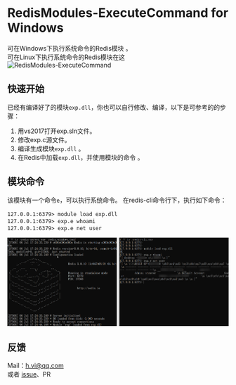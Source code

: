 # RedisModules-ExecuteCommand for Windows
可在Windows下执行系统命令的Redis模块 。   
可在Linux下执行系统命令的Redis模块在这![RedisModules-ExecuteCommand](https://github.com/puckiestyle/RedisModules-ExecuteCommand)

## 快速开始
已经有编译好了的模块`exp.dll`，你也可以自行修改、编译，以下是可参考的的步骤：  
1.  用vs2017打开exp.sln文件。
2.  修改exp.c源文件。
2.  编译生成模块`exp.dll`  。
4.  在Redis中加载`exp.dll`，并使用模块的命令  。

## 模块命令  
该模块有一个命令`e`，可以执行系统命令。
在redis-cli命令行下，执行如下命令：

```
127.0.0.1:6379> module load exp.dll
127.0.0.1:6379> exp.e whoami
127.0.0.1:6379> exp.e net user
```

![62556355199](pic/1625563551991.png)  

## 反馈
Mail：h.vi@qq.com   
或者 [issue](https://github.com/0671/RedisModules-ExecuteCommand-for-Windows/issues/new)、PR  
